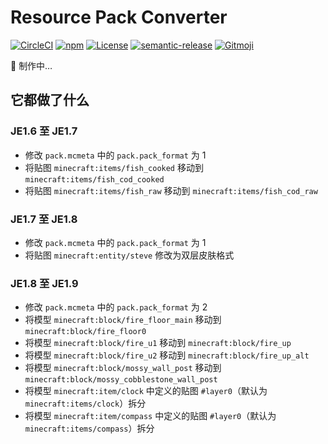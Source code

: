 # Resource Pack Converter

[![CircleCI](https://img.shields.io/circleci/build/gh/SPGoding/resource-pack-converter.svg?logo=circleci&style=flat-square&token=bb6d895d4f5fe0183fd8220ce3d01e860ecf59bb)](https://circleci.com/gh/SPGoding/resource-pack-converter)
[![npm](https://img.shields.io/npm/v/resource-pack-converter.svg?logo=npm&style=flat-square)](https://npmjs.com/package/resource-pack-converter)
[![License](https://img.shields.io/github/license/SPGoding/resource-pack-converter.svg?style=flat-square)](https://github.com/SPGoding/resource-pack-converter/blob/master/LICENSE)
[![semantic-release](https://img.shields.io/badge/%20%20%F0%9F%93%A6%F0%9F%9A%80-semantic--release-e10079.svg?style=flat-square)](https://github.com/semantic-release/semantic-release)
[![Gitmoji](https://img.shields.io/badge/gitmoji-%20😜%20😍-FFDD67.svg?style=flat-square)](https://gitmoji.carloscuesta.me/)

:construction: 制作中…

## 它都做了什么
### JE1.6 至 JE1.7
- 修改 `pack.mcmeta` 中的 `pack.pack_format` 为 1
- 将贴图 `minecraft:items/fish_cooked` 移动到 `minecraft:items/fish_cod_cooked`
- 将贴图 `minecraft:items/fish_raw` 移动到 `minecraft:items/fish_cod_raw`

### JE1.7 至 JE1.8
- 修改 `pack.mcmeta` 中的 `pack.pack_format` 为 1
- 将贴图 `minecraft:entity/steve` 修改为双层皮肤格式

### JE1.8 至 JE1.9
- 修改 `pack.mcmeta` 中的 `pack.pack_format` 为 2
- 将模型 `minecraft:block/fire_floor_main` 移动到 `minecraft:block/fire_floor0`
- 将模型 `minecraft:block/fire_u1` 移动到 `minecraft:block/fire_up`
- 将模型 `minecraft:block/fire_u2` 移动到 `minecraft:block/fire_up_alt`
- 将模型 `minecraft:block/mossy_wall_post` 移动到 `minecraft:block/mossy_cobblestone_wall_post`
- 将模型 `minecraft:item/clock` 中定义的贴图 `#layer0`（默认为 `minecraft:items/clock`）拆分
- 将模型 `minecraft:item/compass` 中定义的贴图 `#layer0`（默认为 `minecraft:items/compass`）拆分
